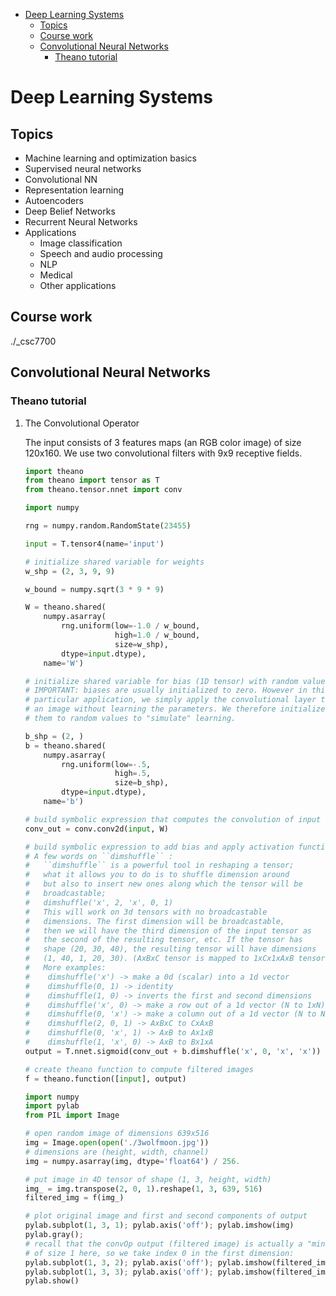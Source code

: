 - [Deep Learning Systems](#sec-1)
  - [Topics](#sec-1-1)
  - [Course work](#sec-1-2)
  - [Convolutional Neural Networks](#sec-1-3)
    - [Theano tutorial](#sec-1-3-1)

# Deep Learning Systems<a id="orgheadline6"></a>

## Topics<a id="orgheadline1"></a>

-   Machine learning and optimization basics
-   Supervised neural networks
-   Convolutional NN
-   Representation learning
-   Autoencoders
-   Deep Belief Networks
-   Recurrent Neural Networks
-   Applications
    -   Image classification
    -   Speech and audio processing
    -   NLP
    -   Medical
    -   Other applications

## Course work<a id="orgheadline2"></a>

./\_csc7700

## Convolutional Neural Networks<a id="orgheadline5"></a>

### Theano tutorial<a id="orgheadline4"></a>

1.  The Convolutional Operator

    The input consists of 3 features maps (an RGB color image) of size 120x160. We
    use two convolutional filters with 9x9 receptive fields.
    
    ```python
    import theano
    from theano import tensor as T
    from theano.tensor.nnet import conv
    
    import numpy
    
    rng = numpy.random.RandomState(23455)
    
    input = T.tensor4(name='input')
    
    # initialize shared variable for weights
    w_shp = (2, 3, 9, 9)
    
    w_bound = numpy.sqrt(3 * 9 * 9)
    
    W = theano.shared(
        numpy.asarray(
            rng.uniform(low=-1.0 / w_bound,
                        high=1.0 / w_bound,
                        size=w_shp),
            dtype=input.dtype),
        name='W')
    
    # initialize shared variable for bias (1D tensor) with random values
    # IMPORTANT: biases are usually initialized to zero. However in this
    # particular application, we simply apply the convolutional layer to
    # an image without learning the parameters. We therefore initialize
    # them to random values to "simulate" learning.
    
    b_shp = (2, )
    b = theano.shared(
        numpy.asarray(
            rng.uniform(low=-.5,
                        high=.5,
                        size=b_shp),
            dtype=input.dtype),
        name='b')
    
    # build symbolic expression that computes the convolution of input with filters in w
    conv_out = conv.conv2d(input, W)
    
    # build symbolic expression to add bias and apply activation function, i.e. produce neural net layer output
    # A few words on ``dimshuffle`` :
    #   ``dimshuffle`` is a powerful tool in reshaping a tensor;
    #   what it allows you to do is to shuffle dimension around
    #   but also to insert new ones along which the tensor will be
    #   broadcastable;
    #   dimshuffle('x', 2, 'x', 0, 1)
    #   This will work on 3d tensors with no broadcastable
    #   dimensions. The first dimension will be broadcastable,
    #   then we will have the third dimension of the input tensor as
    #   the second of the resulting tensor, etc. If the tensor has
    #   shape (20, 30, 40), the resulting tensor will have dimensions
    #   (1, 40, 1, 20, 30). (AxBxC tensor is mapped to 1xCx1xAxB tensor)
    #   More examples:
    #    dimshuffle('x') -> make a 0d (scalar) into a 1d vector
    #    dimshuffle(0, 1) -> identity
    #    dimshuffle(1, 0) -> inverts the first and second dimensions
    #    dimshuffle('x', 0) -> make a row out of a 1d vector (N to 1xN)
    #    dimshuffle(0, 'x') -> make a column out of a 1d vector (N to Nx1)
    #    dimshuffle(2, 0, 1) -> AxBxC to CxAxB
    #    dimshuffle(0, 'x', 1) -> AxB to Ax1xB
    #    dimshuffle(1, 'x', 0) -> AxB to Bx1xA
    output = T.nnet.sigmoid(conv_out + b.dimshuffle('x', 0, 'x', 'x'))
    
    # create theano function to compute filtered images
    f = theano.function([input], output)
    
    import numpy
    import pylab
    from PIL import Image
    
    # open random image of dimensions 639x516
    img = Image.open(open('./3wolfmoon.jpg'))
    # dimensions are (height, width, channel)
    img = numpy.asarray(img, dtype='float64') / 256.
    
    # put image in 4D tensor of shape (1, 3, height, width)
    img_ = img.transpose(2, 0, 1).reshape(1, 3, 639, 516)
    filtered_img = f(img_)
    
    # plot original image and first and second components of output
    pylab.subplot(1, 3, 1); pylab.axis('off'); pylab.imshow(img)
    pylab.gray();
    # recall that the convOp output (filtered image) is actually a "minibatch",
    # of size 1 here, so we take index 0 in the first dimension:
    pylab.subplot(1, 3, 2); pylab.axis('off'); pylab.imshow(filtered_img[0, 0, :, :])
    pylab.subplot(1, 3, 3); pylab.axis('off'); pylab.imshow(filtered_img[0, 1, :, :])
    pylab.show()
    ```
